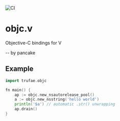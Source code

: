 ![CI](https://github.com/trufae/v-objc/workflows/CI/badge.svg)

objc.v
======

Objective-C bindings for V

-- by pancake

Example
-------

```go
import trufae.objc

fn main() {
	ap := objc.new_nsautorelease_pool()
	a := objc.new_nsstring('hello world')
	println('$a') // automatic .str() unwrapping
	ap.drain()
}

```
